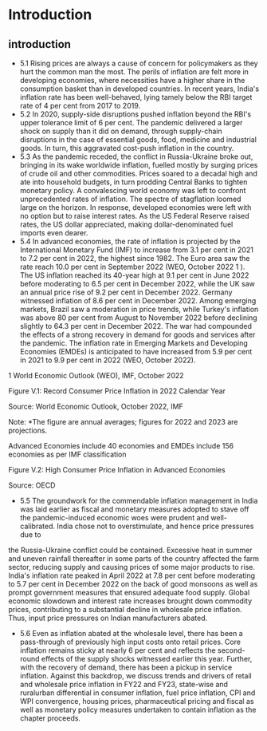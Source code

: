# Introduction

## introduction

- 5.1 Rising prices are always a cause of concern for policymakers as they hurt the common man the most. The perils of inflation are felt more in developing economies, where necessities have a higher share in the consumption basket than in developed countries. In recent years, India's inflation rate has been well-behaved, lying tamely below the RBI target rate of 4 per cent from 2017 to 2019.
- 5.2 In 2020, supply-side disruptions pushed inflation beyond the RBI's upper tolerance limit of 6 per cent. The pandemic delivered a larger shock on supply than it did on demand, through supply-chain disruptions in the case of essential goods, food, medicine and industrial goods. In turn, this aggravated cost-push inflation in the country.
- 5.3 As the pandemic receded, the conflict in Russia-Ukraine broke out, bringing in its wake worldwide inflation, fuelled mostly by surging prices of crude oil and other commodities. Prices soared to a decadal high and ate into household budgets, in turn prodding Central Banks to tighten monetary policy. A convalescing world economy was left to confront unprecedented rates of inflation. The spectre of stagflation loomed large on the horizon. In response, developed economies were left with no option but to raise interest rates. As the US Federal Reserve raised rates, the US dollar appreciated, making dollar-denominated fuel imports even dearer.
- 5.4 In advanced economies, the rate of inflation is projected by the International Monetary Fund (IMF) to increase from 3.1 per cent in 2021 to 7.2 per cent in 2022, the highest since 1982. The Euro area saw the rate reach 10.0 per cent in September 2022 (WEO, October 2022 1 ). The US inflation reached its 40-year high at 9.1 per cent in June 2022 before moderating to 6.5 per cent in December 2022, while the UK saw an annual price rise of 9.2 per cent in December 2022. Germany witnessed inflation  of  8.6  per  cent  in  December  2022. Among  emerging  markets, Brazil saw a moderation in price trends, while Turkey's inflation was above 80 per cent from August to November 2022 before declining slightly to 64.3 per cent in December 2022. The war had compounded the effects of a strong recovery in demand for goods and services after the pandemic. The inflation rate in Emerging Markets and Developing Economies (EMDEs) is  anticipated  to  have  increased  from  5.9  per  cent  in  2021  to  9.9  per  cent  in  2022  (WEO, October 2022).

1  World Economic Outlook (WEO), IMF, October 2022

Figure V.1: Record Consumer Price Inflation in 2022 Calendar Year

<!-- image -->

Source: World Economic Outlook, October 2022, IMF

Note: *The figure are annual averages; figures for 2022 and 2023 are projections.

Advanced Economies include 40 economies and EMDEs include 156 economies as per IMF classification

Figure V.2: High Consumer Price Inflation in Advanced Economies

<!-- image -->

Source: OECD

- 5.5 The groundwork for the commendable inflation management in India was laid earlier as fiscal and monetary measures adopted to stave off the pandemic-induced economic woes were prudent and well-calibrated. India chose not to overstimulate, and hence price pressures due to

the Russia-Ukraine conflict could be contained. Excessive heat in summer and uneven rainfall thereafter in some parts of the country affected the farm sector, reducing supply and causing prices of some major products to rise. India's inflation rate peaked in April 2022 at 7.8 per cent before moderating to 5.7 per cent in December 2022 on the back of good monsoons as well as prompt government measures that ensured adequate food supply. Global economic slowdown and interest rate increases brought down commodity prices, contributing to a substantial decline in wholesale price inflation. Thus, input price pressures on Indian manufacturers abated.

- 5.6 Even as inflation abated at the wholesale level, there has been a pass-through of previously high input costs onto retail prices. Core inflation remains sticky at nearly 6 per cent and reflects the second-round effects of the supply shocks witnessed earlier this year. Further, with the recovery of demand, there has been a pickup in service inflation. Against this backdrop, we discuss trends and drivers  of  retail  and  wholesale  price  inflation  in  FY22  and  FY23,  state-wise  and  ruralurban differential in consumer inflation, fuel price inflation, CPI and WPI convergence, housing prices, pharmaceutical pricing and fiscal as well as monetary policy measures undertaken to contain inflation as the chapter proceeds.